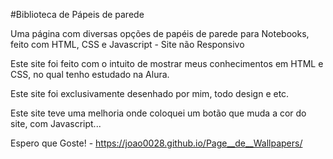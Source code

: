 #Biblioteca de Pápeis de parede

Uma página com diversas opções de papéis de parede para Notebooks, feito com HTML, CSS e Javascript - Site não Responsivo

Este site foi feito com  o intuito de mostrar meus conhecimentos em HTML e CSS, no qual tenho estudado na Alura.

Este site foi exclusivamente  desenhado por mim, todo design e etc.

Este site teve uma melhoria onde coloquei um botão que muda a cor do site, com Javascript...

Espero que Goste! - https://joao0028.github.io/Page__de__Wallpapers/
